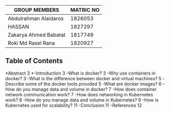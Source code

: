 GROUP MEMBERS | MATRIC NO
------------ | -------------
Abdulrahman Alaidaros | 1826053
HASSAN | 1827297
Zakarya Ahmed Babatat  | 1817749
Roki Md Rasel Rana | 1820927

## Table of Contents
*Abstract 	                                                          3
*-Introduction	 	                                                      3
-What is docker?	 	                                                  3
-Why use containers in docker?	 	                                    3
-What is the difference between docker and virtual machines?	 	      5
-Describe some of the docker tools provided	 	                        5
-What are docker images?	 	                                          6
-How do you manage data and volume in docker?	 	                      7
-How does container network communication work?	                      7
-How does networking in Kubernetes work?	 	                          8
-How do you manage data and volume in Kubernetes?	                    9
-How is Kubernetes used for scalability?	 	                          11
-Conclusion	 	                                                        11
-References	 	                                                        12
